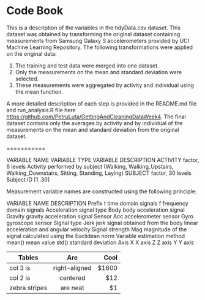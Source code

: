 Code Book
===========

This is a description of the variables in the tidyData.csv dataset. This dataset was obtained by transforming the original dataset containing measurements from Samsung Galaxy S accelerometers provided by UCI Machine Learning Repository. The following transformations were applied on the original data:

1. The training and test data were merged into one dataset.
2. Only the measurements on the mean and standard deviation were selected.
3. These measurements were aggregated by activity and individual using the mean function.

A more detailed description of each step is provided in the README.md file and run_analysis.R file here https://github.com/PetruLuta/GettingAndCleaningDataWeek4.
The final dataset contains only the averages by activity and by individual of the measurements on the mean and standard deviation from the original dataset.

===========

VARIABLE NAME   VARIABLE TYPE               VARIABLE DESCRIPTION
ACTIVITY        factor, 6 levels            Activity performed by subject (Walking, Walking_Upstairs, Walking_Downstairs, Sitting, Standing, Laying)
SUBJECT         factor, 30 levels           Subject ID [1..30]

Measurement variable names are constructed using the following principle:

VARIABLE                        NAME        DESCRIPTION
Prefix							t			time domain signals
								f			frequency domain signals
Acceleration signal type 		Body		body acceleration signal
								Gravity		gravity acceleration signal
Sensor							Acc			accelerometer sensor
								Gyro		gyroscope sensor
Signal type						Jerk		jerk signal obtained from the body linear acceleration and angular velocity
Signal strength					Mag			magnitude of the signal calculated using the Euclidean norm
Variable estimation	method		mean()		mean value
								std()		standard deviation
Axis							X			X axis
								Z			Z axis
								Y			Y axis
								
| Tables        | Are           | Cool  |
| ------------- |:-------------:| -----:|
| col 3 is      | right-aligned | $1600 |
| col 2 is      | centered      |   $12 |
| zebra stripes | are neat      |    $1 |